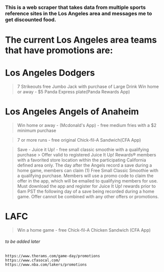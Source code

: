 ### This is a web scraper that takes data from multiple sports reference sites in the Los Angeles area and messages me to get discounted food.

# The current Los Angeles area teams that have promotions are:

# Los Angeles Dodgers
> 7 Strikeouts free Jumbo Jack with purchase of Large Drink 
> Win home or away - $5 Panda Express plate(Panda Rewards App)

# Los Angeles Angels of Anaheim
> Win home or away - (Mcdonald's App) - free medium fries with a $2 minimum purchase

> 7 or more runs - free original Chick-fil-A Sandwich(CFA App)

> Save - Juice it Up! - free small classic smoothie with a qualifying purchase
        > Offer valid to registered Juice It Up! Rewards® members with a favorited store location within the participating California defined area only. The day after the Angels record a save during a home game, members can claim (1) Free Small Classic Smoothie with a qualifying purchase. Members will use a promo code to claim the offer in the app, which will be emailed to qualifying members for use. Must download the app and register for Juice It Up! rewards prior to 6am PST the following day of a save being recorded during a home game. Offer cannot be combined with any other offers or promotions.
# LAFC
> Win a home game - free Chick-fil-A Chicken Sandwich (CFA App)

###### to be added later
    https://www.therams.com/game-day/promotions
    https://www.cfasocal.com/
    https://www.nba.com/lakers/promotions